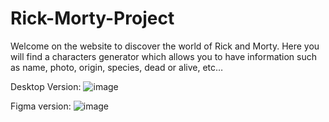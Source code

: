 # Rick-Morty-Project
Welcome on the website to discover the world of Rick and Morty.
Here you will find a characters generator which allows you to have information such as name, photo, origin, species, dead or alive, etc…

Desktop Version:
![image](https://github.com/Vincent-Ale/Rick-Morty-Project/assets/159807430/bb91e670-9dab-410e-994b-8341a137b212)


Figma version:
![image](https://github.com/Vincent-Ale/Rick-Morty-Project/assets/159807430/8674a5ac-7076-4f08-b0e3-611a5c9f0dcc)


